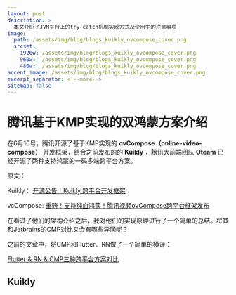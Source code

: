 ```yaml
---
layout: post
description: > 
  本文介绍了JVM平台上的try-catch机制实现方式及使用中的注意事项
image: 
  path: /assets/img/blog/blogs_kuikly_ovcompose_cover.png
  srcset: 
    1920w: /assets/img/blog/blogs_kuikly_ovcompose_cover.png
    960w:  /assets/img/blog/blogs_kuikly_ovcompose_cover.png
    480w:  /assets/img/blog/blogs_kuikly_ovcompose_cover.png
accent_image: /assets/img/blog/blogs_kuikly_ovcompose_cover.png
excerpt_separator: <!--more-->
sitemap: false
---
```

# 腾讯基于KMP实现的双鸿蒙方案介绍
在6月10号，腾讯开源了基于KMP实现的 **ovCompose（online-video-compose）** 开发框架，结合之前发布的的 **Kuikly** ，腾讯大前端团队 **Oteam** 已经开源了两种支持鸿蒙的一码多端跨平台方案。

原文：

Kuikly： [开源公告｜Kuikly 跨平台开发框架](https://cloud.tencent.com/developer/article/2517161)

vcCompose: [重磅！支持纯血鸿蒙！腾讯视频ovCompose跨平台框架发布](https://cloud.tencent.com/developer/article/2530095)

在看过了他们的架构介绍之后，我对他们的实现原理进行了一个简单的总结。将其和Jetbrains的CMP对比又会有哪些异同呢？

之前的文章中，将CMP和Flutter、RN做了一个简单的横评：

[Flutter & RN & CMP三种跨平台方案对比](./2025-4-29-Flutter&RN&CMP三种跨平台方案对比.md)


## Kuikly
